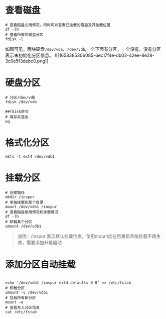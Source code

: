 # 查看磁盘

```shell
# 查看磁盘占用情况，同时可以查看已挂载的磁盘及其挂载位置
df -lh
# 查看所有的磁盘分区
fdisk -l 
```

如图可见，两块硬盘`/dev/vda`、`/dev/vdb`,一个下面有分区，一个没有。没有分区表示未初始化分区信息。
![[1658385306085-6ec17f4e-db02-42ee-8e28-3c0e5f3debc0.png]]
# 硬盘分区
```shell
# 分区/dev/vdb
fdisk /dev/vdb

##fdisk命令
# 保存并退出
wq
```
# 格式化分区
```shell
mkfs -t ext4 /dev/vdb1
```
# 挂载分区
```shell
# 创建路径
mkdir /inspur
# 单独挂载到某个目录
mount /dev/vdb1 /inspur 
# 查看磁盘使用情况和挂载情况
df -lh
# 卸载某个分区
umount /dev/vdb1
```

>说明：/inspur 表示默认挂载位置，使用mount挂在后重启系统挂载不再生效，需要添加开启启动

# 添加分区自动挂载
```shell

echo '/dev/vdb1 /inspur ext4 defaults 0 0' >> /etc/fstab
# 卸载分区
umount -v /dev/vdb1
# 挂载所有新分区
mount –a
# 查看写入分区信息
cat /etc/fstab
```
